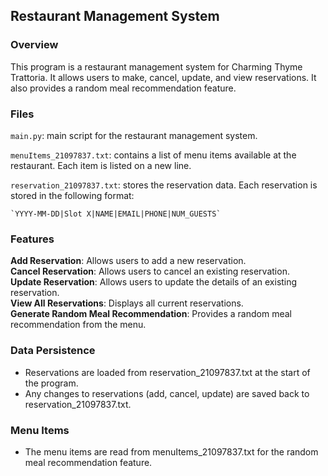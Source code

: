 ## Restaurant Management System

### Overview
This program is a restaurant management system for Charming Thyme Trattoria. It allows users to make, cancel, update, and view reservations. It also provides a random meal recommendation feature.


### Files

`main.py`: main script for the restaurant management system. 

`menuItems_21097837.txt`: contains a list of menu items available at the restaurant. Each item is listed on a new line.

`reservation_21097837.txt`: stores the reservation data. Each reservation is stored in the following format:

    `YYYY-MM-DD|Slot X|NAME|EMAIL|PHONE|NUM_GUESTS`

### Features
**Add Reservation**: Allows users to add a new reservation.  
**Cancel Reservation**: Allows users to cancel an existing reservation.  
**Update Reservation**: Allows users to update the details of an existing reservation.  
**View All Reservations**: Displays all current reservations.  
**Generate Random Meal Recommendation**: Provides a random meal recommendation from the menu.  

### Data Persistence
- Reservations are loaded from reservation_21097837.txt at the start of the program.
- Any changes to reservations (add, cancel, update) are saved back to reservation_21097837.txt.

### Menu Items
- The menu items are read from menuItems_21097837.txt for the random meal recommendation feature.